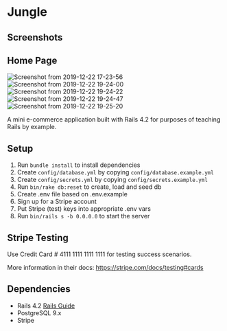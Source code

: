 # Jungle

## Screenshots
## Home Page
![Screenshot from 2019-12-22 17-23-56](https://user-images.githubusercontent.com/48977789/71332020-cb045b00-24f1-11ea-8ec6-d0b3001827e9.png)
![Screenshot from 2019-12-22 19-24-00](https://user-images.githubusercontent.com/48977789/71332019-cb045b00-24f1-11ea-95ce-6b69066647bb.png)
![Screenshot from 2019-12-22 19-24-22](https://user-images.githubusercontent.com/48977789/71332018-cb045b00-24f1-11ea-946a-63a023110194.png)
![Screenshot from 2019-12-22 19-24-47](https://user-images.githubusercontent.com/48977789/71332017-cb045b00-24f1-11ea-9f2d-d3f435539c62.png)
![Screenshot from 2019-12-22 19-25-20](https://user-images.githubusercontent.com/48977789/71332016-cb045b00-24f1-11ea-9fe7-3b515ea839c4.png)






A mini e-commerce application built with Rails 4.2 for purposes of teaching Rails by example.


## Setup

1. Run `bundle install` to install dependencies
2. Create `config/database.yml` by copying `config/database.example.yml`
3. Create `config/secrets.yml` by copying `config/secrets.example.yml`
4. Run `bin/rake db:reset` to create, load and seed db
5. Create .env file based on .env.example
6. Sign up for a Stripe account
7. Put Stripe (test) keys into appropriate .env vars
8. Run `bin/rails s -b 0.0.0.0` to start the server

## Stripe Testing

Use Credit Card # 4111 1111 1111 1111 for testing success scenarios.

More information in their docs: <https://stripe.com/docs/testing#cards>

## Dependencies

* Rails 4.2 [Rails Guide](http://guides.rubyonrails.org/v4.2/)
* PostgreSQL 9.x
* Stripe
